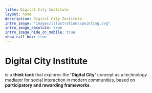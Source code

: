 ```yaml
---
title: Digital City Institute
layout: home
description: Digital City Institute.
intro_image: "images/illustrations/pointing.svg"
intro_image_absolute: true
intro_image_hide_on_mobile: true
show_call_box: true
---
```


# Digital City Institute

is a **think tank** that explores the **'Digital City'** concept as a technology mediator for social interaction in modern communities, based on **participatory and rewarding frameworks**.